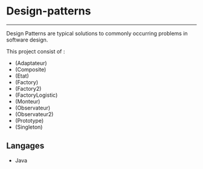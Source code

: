 # Design-patterns
---
Design Patterns are typical solutions to commonly occurring problems in software design.

This project consist of :

* (Adaptateur) 
* (Composite) 
* (Etat) 
* (Factory) 
* (Factory2) 
* (FactoryLogistic) 
* (Monteur) 
* (Observateur) 
* (Observateur2) 
* (Prototype)
* (Singleton)

## Langages
* Java
